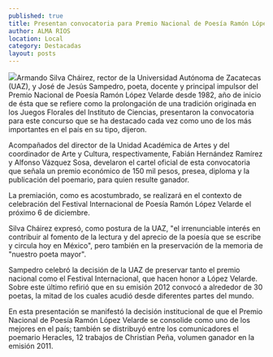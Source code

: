 ```yaml
---
published: true
title: Presentan convocatoria para Premio Nacional de Poesía Ramón López Velarde; el ganador será acreedor a 150 mil pesos
author: ALMA RIOS
location: Local
category: Destacadas
layout: posts
---
```


![](http://i.imgur.com/XQqIMlum.jpg)Armando Silva Cháirez, rector de la Universidad Autónoma de Zacatecas (UAZ), y José de Jesús Sampedro, poeta, docente y principal impulsor del Premio Nacional de Poesía Ramón López Velarde desde 1982, año de inicio de ésta que se refiere como la prolongación de una tradición originada en los Juegos Florales del Instituto de Ciencias, presentaron la convocatoria para este concurso que se ha destacado cada vez como uno de los más importantes en el país en su tipo, dijeron.

Acompañados del director de la Unidad Académica de Artes y del coordinador de Arte y Cultura, respectivamente, Fabián Hernández Ramírez y Alfonso Vázquez Sosa, develaron el cartel oficial de esta convocatoria que señala un premio económico de 150 mil pesos, presea, diploma y la publicación del poemario, para quien resulte ganador. 

La premiación, como es acostumbrado, se realizará en el contexto de celebración del Festival Internacional de Poesía Ramón López Velarde el próximo 6 de diciembre. 

Silva Cháirez expresó, como postura de la UAZ, "el irrenunciable interés en contribuir al fomento de la lectura y del aprecio de la poesía que se escribe y circula hoy en México", pero también en la preservación de la memoria de "nuestro poeta mayor". 

Sampedro celebró la decisión de la UAZ de preservar tanto el premio nacional como el Festival Internacional, que hacen honor a López Velarde. Sobre este último refirió que en su emisión 2012 convocó a alrededor de 30 poetas, la mitad de los cuales acudió desde diferentes partes del mundo. 

En esta presentación se manifestó la decisión institucional de que el Premio Nacional de Poesía Ramón López Velarde se consolide como uno de los mejores en el país; también se distribuyó entre los comunicadores el poemario Heracles, 12 trabajos de Christian Peña, volumen ganador en la emisión 2011.
